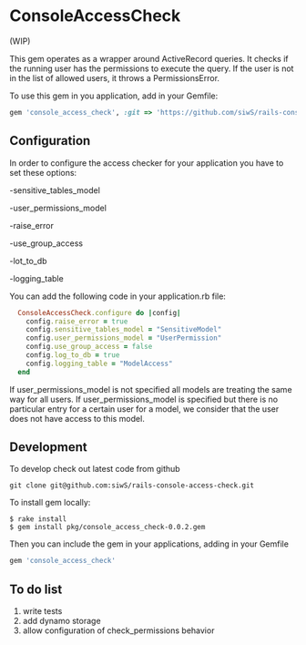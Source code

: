 # ConsoleAccessCheck

(WIP)

This gem operates as a wrapper around ActiveRecord queries. 
It checks if the running user has the permissions to execute the query. 
If the user is not in the list of allowed users, it throws a PermissionsError.

To use this gem in you application, add in your Gemfile:

```ruby
gem 'console_access_check', :git => 'https://github.com/siwS/rails-console-access-check'

```

## Configuration

In order to configure the access checker for your application you have to set these options:

-sensitive_tables_model

-user_permissions_model

-raise_error

-use_group_access

-lot_to_db

-logging_table

You can add the following code in your application.rb file:

```ruby
  ConsoleAccessCheck.configure do |config|
    config.raise_error = true
    config.sensitive_tables_model = "SensitiveModel"
    config.user_permissions_model = "UserPermission"
    config.use_group_access = false
    config.log_to_db = true
    config.logging_table = "ModelAccess"
  end
```

If user_permissions_model is not specified all models are treating the same way for all users. 
If user_permissions_model is specified but there is no particular entry for a certain user for a model,
we consider that the user does not have access to this model.

## Development

To develop check out latest code from github

```shell
git clone git@github.com:siwS/rails-console-access-check.git
```
To install gem locally:

    $ rake install
    $ gem install pkg/console_access_check-0.0.2.gem

Then you can include the gem in your applications, adding in your Gemfile 

```ruby
gem 'console_access_check'

```

## To do list

1. write tests
2. add dynamo storage
3. allow configuration of check_permissions behavior
